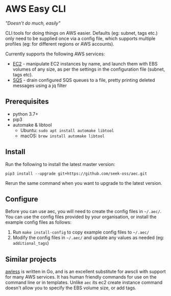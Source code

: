 # AWS Easy CLI

_"Doesn't do much, easily"_

CLI tools for doing things on AWS easier. Defaults (eg: subnet, tags etc.) only need to be supplied once via a config file, which supports multiple profiles (eg: for different regions or AWS accounts).

Currently supports the following AWS services:

* [EC2](docs/ec2.md) - manipulate EC2 instances by name, and launch them with EBS volumes of any size, as per the settings in the configuration file (subnet, tags etc).
* [SQS](docs/sqs.md) - drain configured SQS queues to a file, pretty printing deleted messages using a jq filter

## Prerequisites

* python 3.7+
* pip3
* automake & libtool  
  * Ubuntu: `sudo apt install automake libtool`
  * macOS: `brew install automake libtool`

## Install

Run the following to install the latest master version:

```
pip3 install --upgrade git+https://github.com/seek-oss/aec.git
```

Rerun the same command when you want to upgrade to the latest version.

## Configure

Before you can use aec, you will need to create the config files in `~/.aec/`.
You can use the config files provided by your organisation, or install the example config files as follows:
1. Run `make install-config` to copy example config files to `~/.aec/`
1. Modify the config files in `~/.aec/` and update any values as needed (eg: `additional_tags`)

## Similar projects

[awless](https://github.com/wallix/awless) is written in Go, and is an excellent substitute for awscli with
support for many AWS services. It has human friendly commands for use on the command line or in templates. Unlike `aec` its ec2 create instance command doesn't allow you to specify the EBS volume size, or add tags. 
